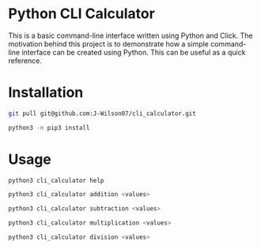 # Python CLI Calculator
This is a basic command-line interface written using Python and Click.
The motivation behind this project is to demonstrate how a simple command-line interface can be created using Python.
This can be useful as a quick reference.

# Installation

```bash
git pull git@github.com:J-Wilson07/cli_calculator.git
```

```bash
python3 -m pip3 install
```

# Usage

```bash
python3 cli_calculator help
```

```bash
python3 cli_calculator addition <values>
```

```bash
python3 cli_calculator subtraction <values>
```

```bash
python3 cli_calculator multiplication <values>
```

```bash
python3 cli_calculator division <values>
```


